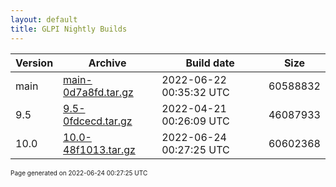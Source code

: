 ```yaml
---
layout: default
title: GLPI Nightly Builds
---
```


Version|Archive|Build date|Size
---|---|---|---
main|[main-0d7a8fd.tar.gz](main-0d7a8fd.tar.gz)|2022-06-22 00:35:32 UTC|60588832
9.5|[9.5-0fdcecd.tar.gz](9.5-0fdcecd.tar.gz)|2022-04-21 00:26:09 UTC|46087933
10.0|[10.0-48f1013.tar.gz](10.0-48f1013.tar.gz)|2022-06-24 00:27:25 UTC|60602368

<font size="1">Page generated on 2022-06-24 00:27:25 UTC</font>
